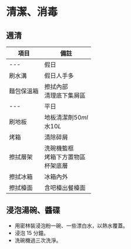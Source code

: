 # 清潔、消毒

## 週清

| 項目       | 備註                                         |
| ---------- | -------------------------------------------- |
| ---        | 假日                                         |
| 刷水溝     | 假日人手多                                   |
| 麵包保溫箱 | 擦拭內部<br />清理底下集屑區                 |
| ---        | 平日                                         |
| 刷地板     | 地板清潔劑$50ml$<br />水$10L$                |
| 烤箱       | 清除碎屑                                     |
| 擦拭層架   | 洗碗機籃框<br />烤箱下方置物區<br />杯架底層 |
| 擦拭冰箱   | 冰箱內外                                     |
| 擦拭檯面   | 含吧檯出餐檯面                               |

## 浸泡湯碗、醬碟

- 用密林裝浸泡粉一碗、一些漂白水，以熱水覆蓋。
- 浸泡 $15$ 分鐘。
- 洗碗機過三次洗淨。
